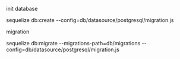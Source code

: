 init database

sequelize db:create --config=db/datasource/postgresql/migration.js

migration

sequelize db:migrate --migrations-path=db/migrations --config=db/datasource/postgresql/migration.js 